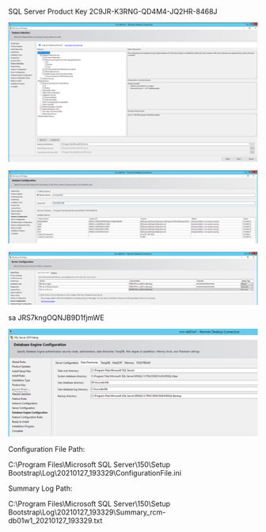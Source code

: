 SQL Server Product Key 2C9JR-K3RNG-QD4M4-JQ2HR-8468J

![image.png](/.attachments/image-3ca99854-a4fa-4f30-b734-803b6462415e.png)

![image.png](/.attachments/image-a1520612-4ae2-4455-b84a-127471dcc351.png)

![image.png](/.attachments/image-22d5db20-4d04-4412-bb93-8761f174d16b.png)

sa JRS7kngOQNJB9D1fjmWE

![image.png](/.attachments/image-baeb5aad-46b6-436f-9adb-0488bfe4e69a.png)

Configuration File Path:

C:\Program Files\Microsoft SQL Server\150\Setup Bootstrap\Log\20210127_193329\ConfigurationFile.ini

Summary Log Path:

C:\Program Files\Microsoft SQL Server\150\Setup Bootstrap\Log\20210127_193329\Summary_rcm-db01w1_20210127_193329.txt